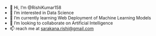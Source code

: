 - 👋 Hi, I’m @RishiKumar158
- 👀 I’m interested in Data Science
- 🌱 I’m currently learning Web Deployment of Machine Learning Models
- 💞️ I’m looking to collaborate on Artificial Intelligence
- 📫 reach me at sarakana.rishi@gmail.com

<!---
RishiKumar158/RishiKumar158 is a ✨ special ✨ repository because its `README.md` (this file) appears on your GitHub profile.
You can click the Preview link to take a look at your changes.
--->

